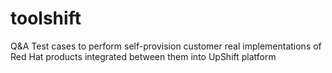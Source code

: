 # toolshift
Q&amp;A Test cases to perform self-provision customer real implementations of Red Hat products integrated between them into UpShift platform 

